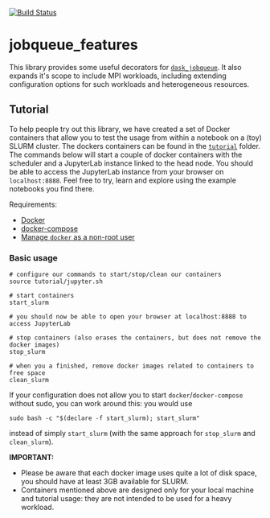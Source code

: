 [![Build Status](https://travis-ci.com/E-CAM/jobqueue_features.svg?branch=master)](https://travis-ci.com/E-CAM/jobqueue_features)
# jobqueue_features
This library provides some useful decorators for [`dask_jobqueue`](https://github.com/dask/dask-jobqueue). It also expands it's scope to
include MPI workloads, including extending configuration options for such workloads and heterogeneous resources.

## Tutorial
To help people try out this library, we have created a set of Docker containers that allow you to test the usage from within a notebook on a
(toy) SLURM cluster. The dockers containers can be found in the [`tutorial`](https://github.com/E-CAM/jobqueue_features/tree/master/tutorial)
folder. The commands below will start a couple of docker containers with the scheduler and a JupyterLab instance linked to the head node. You should be able to
access the JupyterLab instance from your browser on `localhost:8888`. Feel free to try, learn and explore using the example notebooks you find there.

Requirements:
* [Docker](https://docs.docker.com/get-docker/)
* [docker-compose](https://docs.docker.com/compose/install/)
* [Manage `docker` as a non-root user](https://docs.docker.com/engine/install/linux-postinstall/#manage-docker-as-a-non-root-user)

### Basic usage  

```
# configure our commands to start/stop/clean our containers
source tutorial/jupyter.sh

# start containers
start_slurm

# you should now be able to open your browser at localhost:8888 to access JupyterLab

# stop containers (also erases the containers, but does not remove the docker images)
stop_slurm

# when you a finished, remove docker images related to containers to free space
clean_slurm
```

If your configuration does not allow you to start `docker`/`docker-compose` without sudo, you can work around this: you would use
```
sudo bash -c "$(declare -f start_slurm); start_slurm"
```
instead of simply `start_slurm` (with the same approach for `stop_slurm` and `clean_slurm`).


**IMPORTANT:** 
- Please be aware that each docker image uses quite a lot of disk space, you should have at least 3GB available for SLURM.
- Containers mentioned above are designed only for your local machine and tutorial usage: they are not intended to be used for a heavy
  workload.
